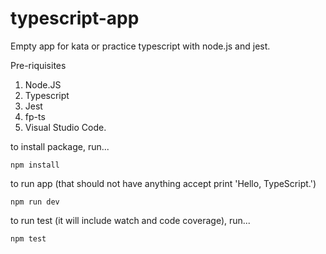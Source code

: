 # typescript-app

Empty app for kata or practice typescript with node.js and jest.

Pre-riquisites

1. Node.JS
2. Typescript
3. Jest
4. fp-ts
5. Visual Studio Code.

to install package, run...

```
npm install
```

to run app (that should not have anything accept print 'Hello, TypeScript.')

```
npm run dev
```

to run test (it will include watch and code coverage), run...

```
npm test
```
